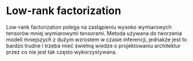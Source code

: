 # Low-rank factorization
Low-rank factorization polega na zastąpieniu wysoko wymiarowych tensorów mniej wymiarowymi tensorami. Metoda używana do tworzenia modeli mniejszych z dużym wzrostem w czasie inferencji, jednakże jest to bardzo trudne i trzeba mieć świetną wiedze o projektowaniu architektur przez co nie jest tak często wykorzystywana.

